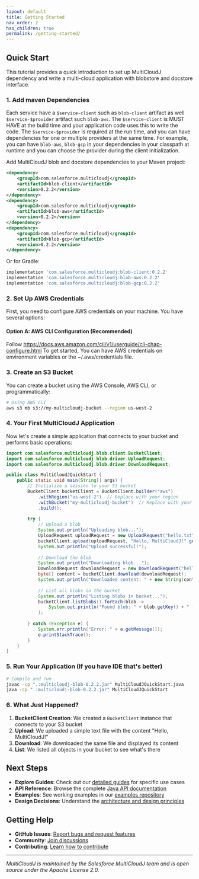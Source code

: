 ```yaml
---
layout: default
title: Getting Started
nav_order: 2
has_children: true
permalink: /getting-started/
---
```



## Quick Start
This tutorial provides a quick introduction to set up MultiCloudJ dependency and write a multi-cloud application with blobstore and docstore interface. 


### 1. Add maven Dependencies

Each service have a `$service-client` such as `blob-client` artifact as well `$service-$provider` artifact such `blob-aws`. 
The `$service-client` is MUST HAVE at the build time and your application code uses this to write the code.
The `$service-$provider` is required at the run time, and you can have dependencies for one or multiple providers at the same time. 
For example, you can have `blob-aws`, `blob-gcp` in your dependencies in your classpath at runtime 
and you can choose the provider during the client initialization.

Add MultiCloudJ blob and docstore dependencies to your Maven project:

```xml
<dependency>
    <groupId>com.salesforce.multicloudj</groupId>
    <artifactId>blob-client</artifactId>
    <version>0.2.2</version>
</dependency>
<dependency>
    <groupId>com.salesforce.multicloudj</groupId>
    <artifactId>blob-aws</artifactId>
    <version>0.2.2</version>
</dependency>
<dependency>
    <groupId>com.salesforce.multicloudj</groupId>
    <artifactId>blob-gcp</artifactId>
    <version>0.2.2</version>
</dependency>

```

Or for Gradle:

```gradle
implementation 'com.salesforce.multicloudj:blob-client:0.2.2'
implementation 'com.salesforce.multicloudj:blob-aws:0.2.2'
implementation 'com.salesforce.multicloudj:blob-gcp:0.2.2'
```

### 2. Set Up AWS Credentials

First, you need to configure AWS credentials on your machine. You have several options:

#### Option A: AWS CLI Configuration (Recommended)
Follow https://docs.aws.amazon.com/cli/v1/userguide/cli-chap-configure.html
To get started, You can have AWS credentials on environment variables or the ~/.aws/credentials file.


### 3. Create an S3 Bucket

You can create a bucket using the AWS Console, AWS CLI, or programmatically:

```bash
# Using AWS CLI
aws s3 mb s3://my-multicloudj-bucket --region us-west-2
```

### 4. Your First MultiCloudJ Application

Now let's create a simple application that connects to your bucket and performs basic operations:

```java
import com.salesforce.multicloudj.blob.client.BucketClient;
import com.salesforce.multicloudj.blob.driver.UploadRequest;
import com.salesforce.multicloudj.blob.driver.DownloadRequest;

public class MultiCloudJQuickStart {
    public static void main(String[] args) {
        // Initialize a session to your S3 bucket
        BucketClient bucketClient = BucketClient.builder("aws")
            .withRegion("us-west-2")  // Replace with your region
            .withBucket("my-multicloudj-bucket")  // Replace with your bucket name
            .build();
        
        try {
            // Upload a blob
            System.out.println("Uploading blob...");
            UploadRequest uploadRequest = new UploadRequest("hello.txt");
            bucketClient.upload(uploadRequest, "Hello, MultiCloudJ!".getBytes());
            System.out.println("Upload successful!");
            
            // Download the blob
            System.out.println("Downloading blob...");
            DownloadRequest downloadRequest = new DownloadRequest("hello.txt");
            byte[] content = bucketClient.download(downloadRequest);
            System.out.println("Downloaded content: " + new String(content));
            
            // List all blobs in the bucket
            System.out.println("Listing blobs in bucket...");
            bucketClient.listBlobs().forEach(blob -> 
                System.out.println("Found blob: " + blob.getKey() + " (size: " + blob.getSize() + " bytes)")
            );
            
        } catch (Exception e) {
            System.err.println("Error: " + e.getMessage());
            e.printStackTrace();
        }
    }
}
```

### 5. Run Your Application (If you have IDE that's better)

```bash
# Compile and run
javac -cp ".:multicloudj-blob-0.2.2.jar" MultiCloudJQuickStart.java
java -cp ".:multicloudj-blob-0.2.2.jar" MultiCloudJQuickStart
```

### 6. What Just Happened?

1. **BucketClient Creation**: We created a `BucketClient` instance that connects to your S3 bucket
2. **Upload**: We uploaded a simple text file with the content "Hello, MultiCloudJ!"
3. **Download**: We downloaded the same file and displayed its content
4. **List**: We listed all objects in your bucket to see what's there


## Next Steps

- **Explore Guides**: Check out our [detailed guides](guides/index.html) for specific use cases
- **API Reference**: Browse the complete [Java API documentation](api/java/latest/index.html)
- **Examples**: See working examples in our [examples repository](https://github.com/salesforce/multicloudj/tree/main/examples)
- **Design Decisions**: Understand the [architecture and design principles](design/index.html)

## Getting Help

- **GitHub Issues**: [Report bugs and request features](https://github.com/salesforce/multicloudj/issues)
- **Community**: [Join discussions](https://github.com/salesforce/multicloudj/issues)
- **Contributing**: [Learn how to contribute](https://github.com/salesforce/multicloudj/blob/main/CONTRIBUTING.md)

---

*MultiCloudJ is maintained by the Salesforce MultiCloudJ team and is open source under the Apache License 2.0.*

